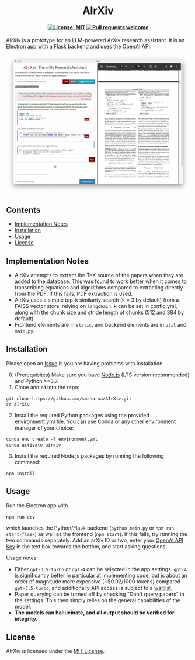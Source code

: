 <h1 align="center">
AIrXiv<!-- omit from toc -->
</h1>

<h4 align="center">

[![License: MIT](https://img.shields.io/badge/License-MIT-red.svg)](https://opensource.org/licenses/MIT)
[![Pull requests welcome](https://img.shields.io/badge/Pull%20Requests-welcome-green.svg?logo=github)](https://github.com/smsharma/AIrXiv/pulls)
</h4>

AIrXiv is a prototype for an LLM-powered ArXiv research assistant. It is an Electron app with a Flask backend and uses the OpenAI API. 

![Screenshot.](static/screenshot.png)

## Contents<!-- omit from toc -->

- [Implementation Notes](#implementation-notes)
- [Installation](#installation)
- [Usage](#usage)
- [License](#license)

## Implementation Notes

- AIrXiv attempts to extract the TeX source of the papers when they are added to the database. This was found to work better when it comes to transcribing equations and algorithms compared to extracting directly from the PDF. If this fails, PDF extraction is used.
- AIrXiv uses a simple top-k similarity search (k = 3 by default) from a FAISS vector store, relying on `langchain`. k can be set in config.yml, along with the chunk size and stride length of chunks (512 and 384 by default).
- Frontend elements are in `static`, and backend elements are in `util` and `main.py`.

## Installation

Please open an [Issue](https://github.com/smsharma/AIrXiv/issues) is you are having problems with installation. 

0. (Prerequisites) Make sure you have [Node.js](https://nodejs.org/en/download) (LTS version recommended) and Python >=3.7.
1. Clone and `cd` into the repo:
```
git clone https://github.com/smsharma/AIrXiv.git
cd AIrXiv
```
2. Install the required Python packages using the provided environment.yml file. You can use Conda or any other environment manager of your choice:
```
conda env create -f environment.yml
conda activate airxiv
```
3. Install the required Node.js packages by running the following command:
```
npm install
```

## Usage

Run the Electron app with 
```
npm run dev
```
which launches the Python/Flask backend (`python main.py` or `npm run start-flask`) as well as the frontend (`npm start`). If this fails, try running the two commands separately. Add an arXiv ID or two, enter your [OpenAI API Key](https://platform.openai.com/account/api-keys) in the text box towards the bottom, and start asking questions!

Usage notes:
- Either `gpt-3.5-turbo` or `gpt-4` can be selected in the app settings. `gpt-4` is significantly better in particular at implementing code, but is about an order of magnitude more expensive (~$0.02/1000 tokens) compared `gpt-3.5-turbo`, and additionally API access is subject to a [waitlist](https://openai.com/waitlist/gpt-4-api).
- Paper querying can be turned off by checking "Don't query papers" in the settings. This then simply relies on the general capabilities of the model.
- **The models can hallucinate, and all output should be verified for integrity.**

## License

AIrXiv is licensed under the [MIT License](LICENSE.md).
